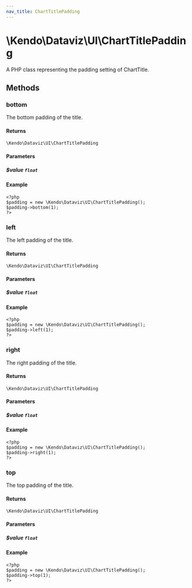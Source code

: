 ```yaml
---
nav_title: ChartTitlePadding
---
```


# \Kendo\Dataviz\UI\ChartTitlePadding

A PHP class representing the padding setting of ChartTitle.


## Methods

### bottom
The bottom padding of the title.

#### Returns
`\Kendo\Dataviz\UI\ChartTitlePadding`

#### Parameters

##### $value `float`



#### Example 
    <?php
    $padding = new \Kendo\Dataviz\UI\ChartTitlePadding();
    $padding->bottom(1);
    ?>

### left
The left padding of the title.

#### Returns
`\Kendo\Dataviz\UI\ChartTitlePadding`

#### Parameters

##### $value `float`



#### Example 
    <?php
    $padding = new \Kendo\Dataviz\UI\ChartTitlePadding();
    $padding->left(1);
    ?>

### right
The right padding of the title.

#### Returns
`\Kendo\Dataviz\UI\ChartTitlePadding`

#### Parameters

##### $value `float`



#### Example 
    <?php
    $padding = new \Kendo\Dataviz\UI\ChartTitlePadding();
    $padding->right(1);
    ?>

### top
The top padding of the title.

#### Returns
`\Kendo\Dataviz\UI\ChartTitlePadding`

#### Parameters

##### $value `float`



#### Example 
    <?php
    $padding = new \Kendo\Dataviz\UI\ChartTitlePadding();
    $padding->top(1);
    ?>


